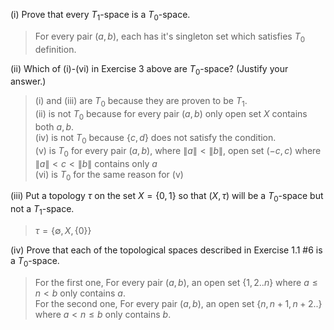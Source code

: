 (i) Prove that every $`T_1`$-space is a $`T_0`$-space.

> For every pair $`(a, b)`$, each has it's singleton set which satisfies $`T_0`$ definition.

(ii) Which of (i)-(vi) in Exercise 3 above are $`T_0`$-space? (Justify your answer.)

> (i) and (iii) are $`T_0`$ because they are proven to be $`T_1`$.  
> (ii) is not $`T_0`$ because for every pair $`(a, b)`$ only open set $`X`$ contains both $`a, b`$.  
> (iv) is not $`T_0`$ because $`\{c, d\}`$ does not satisfy the condition.  
> (v) is $`T_0`$ for every pair $`(a, b)`$, where $`\|a\| < \|b\|`$, open set $`(-c,c)`$ where $`\|a\| < c < \|b\|`$ contains only $`a`$  
> (vi) is $`T_0`$ for the same reason for (v)

(iii) Put a topology $`\tau`$ on the set $`X = \{0,1\}`$ so that $`(X,\tau)`$ will be a $`T_0`$-space but not a $`T_1`$-space. 

> $`\tau = \{\emptyset, X, \{0\} \}`$

(iv) Prove that each of the topological spaces described in Exercise 1.1 #6 is a $`T_0`$-space.

> For the first one, For every pair $`(a, b)`$, an open set $`\{1,2..n\}`$ where $`a \leq n < b`$ only contains $`a`$.  
> For the second one, For every pair $`(a, b)`$, an open set $`\{n, n+1, n+2 ..\}`$ where $`a < n \leq b`$ only contains $`b`$.  